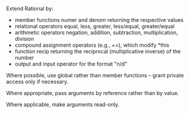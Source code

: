 Extend Rational by:
- member functions numer and denom returning the respective values
- relational operators equal, less, greater, less/equal, greater/equal
- arithmetic operators negation, addition, subtraction, multiplication, division
- compound assignment operators (e.g., +=), which modify *this
- function recip returning the reciprocal (multiplicative inverse) of the number
- output and input operator for the format "n/d"

Where possible, use global rather than member functions – grant private access only if necessary.

Where appropriate, pass arguments by reference rather than by value.

Where applicable, make arguments read-only.